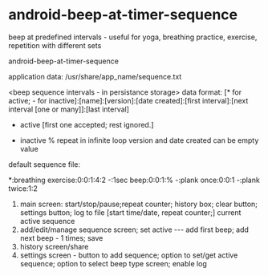 # android-beep-at-timer-sequence
beep at predefined intervals - useful for yoga, breathing practice, exercise, repetition with different sets


android-beep-at-timer-sequence

application data: /usr/share/app_name/sequence.txt

<beep sequence intervals - in persistance storage>
data format: [* for active; - for inactive]:[name]:[version]:[date created]:[first interval]:[next interval [one or many]]:[last interval]

* active [first one accepted; rest ignored.]
- inactive
% repeat in infinite loop
version and date created can be empty value

default sequence file:

*:breathing exercise:0:0:1:4:2
-:1sec beep:0:0:1:%
-:plank once:0:0:1
-:plank twice:1:2

1. main screen: start/stop/pause;repeat counter; history box; clear button; settings button; log to file [start time/date, repeat counter;] current active sequence
2. add/edit/manage sequence screen; set active
 --- add first beep; add next beep - 1 times; save
3. history screen/share
4. settings screen - button to add sequence; option to set/get active sequence; option to select beep type screen; enable log

   
